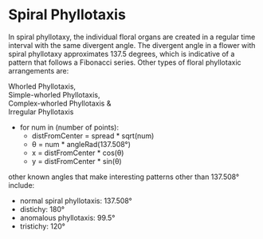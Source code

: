 # Spiral Phyllotaxis

In spiral phyllotaxy, the individual floral organs are created in a regular time interval with the same divergent angle. The divergent angle in a flower with spiral phyllotaxy approximates 137.5 degrees, which is indicative of a pattern that follows a Fibonacci series.
Other types of floral phyllotaxic arrangements are:

Whorled Phyllotaxis,<br>
Simple-whorled Phyllotaxis,<br>
Complex-whorled Phyllotaxis &<br>
Irregular Phyllotaxis

- for num in (number of points):
  - distFromCenter = spread \* sqrt(num)
  - θ = num \* angleRad(137.508°)
  - x = distFromCenter \* cos(θ)
  - y = distFromCenter \* sin(θ)

other known angles that make interesting patterns other than 137.508° include:

- normal spiral phyllotaxis: 137.508°
- distichy: 180°
- anomalous phyllotaxis: 99.5°
- tristichy: 120°
